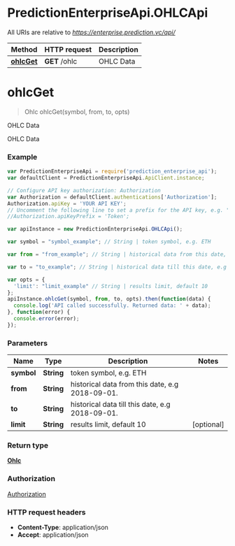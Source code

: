 # PredictionEnterpriseApi.OHLCApi

All URIs are relative to *https://enterprise.prediction.vc/api/*

Method | HTTP request | Description
------------- | ------------- | -------------
[**ohlcGet**](OHLCApi.md#ohlcGet) | **GET** /ohlc | OHLC Data


<a name="ohlcGet"></a>
# **ohlcGet**
> Ohlc ohlcGet(symbol, from, to, opts)

OHLC Data

OHLC Data

### Example
```javascript
var PredictionEnterpriseApi = require('prediction_enterprise_api');
var defaultClient = PredictionEnterpriseApi.ApiClient.instance;

// Configure API key authorization: Authorization
var Authorization = defaultClient.authentications['Authorization'];
Authorization.apiKey = 'YOUR API KEY';
// Uncomment the following line to set a prefix for the API key, e.g. "Token" (defaults to null)
//Authorization.apiKeyPrefix = 'Token';

var apiInstance = new PredictionEnterpriseApi.OHLCApi();

var symbol = "symbol_example"; // String | token symbol, e.g. ETH

var from = "from_example"; // String | historical data from this date, e.g 2018-09-01.

var to = "to_example"; // String | historical data till this date, e.g 2018-09-01.

var opts = { 
  'limit': "limit_example" // String | results limit, default 10
};
apiInstance.ohlcGet(symbol, from, to, opts).then(function(data) {
  console.log('API called successfully. Returned data: ' + data);
}, function(error) {
  console.error(error);
});

```

### Parameters

Name | Type | Description  | Notes
------------- | ------------- | ------------- | -------------
 **symbol** | **String**| token symbol, e.g. ETH | 
 **from** | **String**| historical data from this date, e.g 2018-09-01. | 
 **to** | **String**| historical data till this date, e.g 2018-09-01. | 
 **limit** | **String**| results limit, default 10 | [optional] 

### Return type

[**Ohlc**](Ohlc.md)

### Authorization

[Authorization](../README.md#Authorization)

### HTTP request headers

 - **Content-Type**: application/json
 - **Accept**: application/json

